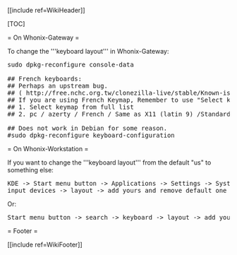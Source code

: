 [[include ref=WikiHeader]]

[TOC]

= On Whonix-Gateway =

To change the '''keyboard layout''' in Whonix-Gateway:

<pre>sudo dpkg-reconfigure console-data

## French keyboards:
## Perhaps an upstream bug.
## ( http://free.nchc.org.tw/clonezilla-live/stable/Known-issues-Clonezilla-live.txt )
## If you are using French Keymap, Remember to use &quot;Select keymap from full list&quot;
## 1. Select keymap from full list
## 2. pc / azerty / French / Same as X11 (latin 9) /Standard

## Does not work in Debian for some reason.
#sudo dpkg-reconfigure keyboard-configuration</pre>
= On Whonix-Workstation =

If you want to change the '''keyboard layout''' from the default &quot;us&quot; to something else:

<pre>KDE -&gt; Start menu button -&gt; Applications -&gt; Settings -&gt; System Settings -&gt;
input devices -&gt; layout -&gt; add yours and remove default one -&gt; apply -&gt; Done.</pre>
Or:

<pre>Start menu button -&gt; search -&gt; keyboard -&gt; layout -&gt; add yours and remove default one</pre>
= Footer =

[[include ref=WikiFooter]]

